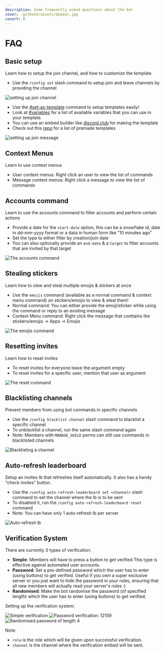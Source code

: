 ```yaml
---
description: Some frequently asked questions about the bot
cover: .gitbook/assets/Quepal.jpg
coverY: 0
---
```


# FAQ

## Basic setup

Learn how to setup the join channel, and how to customize the template

* Use the `/config set` slash command to setup join and leave channels by providing the channel

![setting up join channel](https://i.imgur.com/kWe5qjX.gif)

* Use the [#set-as-template](commands/config.md#set-as-template "mention") command to setup templates easily!
* Look at [#variables](commands/config.md#variables "mention") for a list of available variables that you can use in your template.
* You can use an embed builder like [discord.club](https://discord.club/dashboard) for making the template
* Check out this [repo](https://github.com/Siris01/invite-management-templates) for a list of premade templates

![setting up join message](https://i.imgur.com/NydLETl.gif)

## Context Menus

Learn to use context menus

* User context menus: Right click an user to view the list of commands
* Message context menus: Right click a message to view the list of commands

## Accounts command

Learn to use the accounts command to filter accounts and perform certain actions

* Provide a date for the `start-date` option, this can be a snowflake id, date in dd-mm-yyyy format or a data in human form like "10 minutes ago"
* Set the type to either filter by creation/join date
* You can also optionally provide an `end-date` & a `target` to filter accounts that are invited by that target

![The accounts command](https://i.imgur.com/AV6ygSE.gif)

## Stealing stickers

Learn how to view and steal multiple emojis & stickers at once

* Use the `emojis` command (available as a normal command & context menu command) on stickers/emojis to view & steal them!
* Normal command: You can either provide the emoji/sticker while using the command or reply to an existing message
* Context Menu command: Right click the message that conttains the stickers/emojis -> Apps -> Emojis

![The emojis command](https://i.imgur.com/ZGbHMS2.gif)

## Resetting invites

Learn how to reset invites

* To reset invites for everyone leave the argument empty
* To reset invites for a specific user, mention that user as argument

![The reset command](https://i.imgur.com/g9Eom1k.gif)

## Blacklisting channels

Prevent members from using bot commands in specific channels

* Use the `/config blacklist channel` slash command to blacklist a specific channel
* To unblacklist a channel, run the same slash command again
* Note: Members with `MANAGE_GUILD` perms can still use commands in blacklisted channels

![Blacklisting a channel](https://i.imgur.com/BJu2VOB.gif)

## Auto-refresh leaderboard

Setup an invites lb that refreshes itself automatically. It also has a handy "check invites" button.

* Use the `/config auto-refresh-leaderboard set <channel>` slash command to set the channel where the lb is to be sent
* To disabled it, run the `/config auto-refresh-leaderboard reset` command
* Note: You can have only 1 auto-refresh lb per server

![Auto-refresh lb](https://i.imgur.com/ufCR3O7.gif)

## Verification System

There are currently 3 types of verification:

* **Simple**: Members will have to press a button to get verified This type is effective against automated user accounts.
* **Password**: Set a pre-defined password which the user has to enter (using buttons) to get verified. Useful if you own a super exclusive server or you just want to hide the password in your rules, ensuring that all new members will actually read your server's rules :)
* **Randomised**: Make the bot randomise the password (of specified length) which the user has to enter (using buttons) to get verified.

Setting up the verification system:

![Simple verification](https://i.imgur.com/9UK9igo.png) ![Password verification: 12159](https://i.imgur.com/9OT6UKr.png) ![Randomised password of length 4](https://i.imgur.com/mRGJmt4.png)

Note:

* `role` is the role which will be given upon successful verification.
* `channel` is the channel where the verification embed will be sent.

